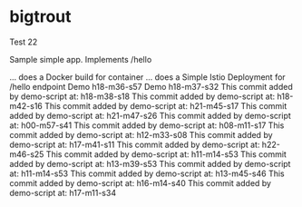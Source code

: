# bigtrout
Test 22

Sample simple app.
Implements /hello

... does a Docker build for container
... does a Simple Istio Deployment for /hello endpoint
Demo  h18-m36-s57
Demo  h18-m37-s32
This commit added by demo-script at:  h18-m38-s18
This commit added by demo-script at:  h18-m42-s16
This commit added by demo-script at:  h21-m45-s17
This commit added by demo-script at:  h21-m47-s26
This commit added by demo-script at:  h00-m57-s41
This commit added by demo-script at:  h08-m11-s17
This commit added by demo-script at:  h12-m33-s08
This commit added by demo-script at:  h17-m41-s11
This commit added by demo-script at:  h22-m46-s25
This commit added by demo-script at:  h11-m14-s53
This commit added by demo-script at:  h13-m39-s53
This commit added by demo-script at:  h11-m14-s53
This commit added by demo-script at:  h13-m45-s46
This commit added by demo-script at:  h16-m14-s40
This commit added by demo-script at:  h17-m11-s34
